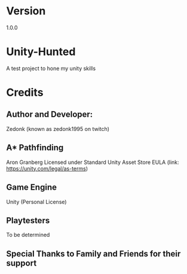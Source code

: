 # Version
1.0.0

# Unity-Hunted
A test project to hone my unity skills

# Credits

## Author and Developer:
Zedonk (known as zedonk1995 on twitch)

## A* Pathfinding
Aron Granberg
Licensed under Standard Unity Asset Store EULA (link: https://unity.com/legal/as-terms)

## Game Engine
Unity (Personal License)

## Playtesters
To be determined

## Special Thanks to Family and Friends for their support

